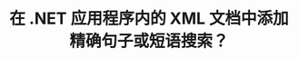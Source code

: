 ---
############################# Static ############################
layout: "auto-gen-gist"
draft: false
path: "zh/search/net/phrase /xml/"
otherformats: PDF DOC DOT DOCX DOCM DOTX DOTM TXT ODT OTT RTF XLS XLT XLSX XLSM XLSB XLTX XLTM XLA XLAM ODS OTS CSV TSV PPT PPS POT PPTX PPTM POTX POTM PPSX PPSM ODP PST OST EML EMLX MSG ONE ZIP XHTML MHTML MD CHM EPUB  FB2 

############################# Head ############################
head_title: "如何在 .NET 应用程序的 XML 文档中添加短语搜索？"
head_description: "GroupDocs.Search .NET API 使软件专业人士能够通过 .NET API 添加短语搜索并在 XML 文档中找到确切的短语或提供的单词序列。"

############################# Header ############################
title: "在 .NET 应用程序内的 XML 文档中添加精确句子或短语搜索？"
description: "GroupDocs.Search .NET API 允许程序员通过短语搜索或 .NET 应用程序中的精确句子搜索来找出 XML 文档中提供的单词序列。 "

######################### Download Button #######################
button:
    enable: true

############################# About ############################
about:
    enable: true
    title: "如何在 .NET 应用程序中使用精确的句子或短语搜索？"
    content: |
       精确句子或短语搜索是一种搜索，它使用户能够搜索出具有精确句子或短语的文档、网络或数据库，其中包含由消费者定义的特定顺序和单词组合。 它是搜索引擎术语中非常常见的术语，允许用户在索引文档的文本中搜索指定单词序列的文档。 GroupDocs.Search for .NET 是一个非常有用的高性能文档和文本搜索 API，它为开发文本搜索和索引应用程序提供了完整的功能，支持一些最常见的文档类型，如 PDF、HTML、Outlook 电子邮件、Microsoft Office Word、 Excel 工作表、PowerPoint 演示文稿、Outlook MSG、PST 等。 它包括对与短语搜索相关的多项功能的支持，例如以文本和对象形式搜索查询、在短语搜索中使用通配符等。 

############################# content ############################
steps:
    enable: true
    block:
    - title_left: "如何通过 .NET 在 XML 文档中执行短语搜索"
      content_left: |
       GroupDocs.Search .NET API 使软件开发人员能够在他们自己的 C# .NET 应用程序中添加短语搜索功能。 下面的 .NET 代码示例演示了如何仅用几行代码在文本和对象中执行短语搜索。

      title_right: "XML 文档中的精确短语搜索"
      content_right: |
         * 首先，您需要指定索引文件夹和文档文件夹的路径。
         * 通过调用 [Index](https://apireference.groupdocs.com/search/net/groupdocs.search/index/constructors/2) 类的实例在指定文件夹中创建索引
         * 通过调用[Search](https://apireference.groupdocs.com/search/net/groupdocs.search/index/methods/search)方法从指定文件夹索引文档
         * 以文本形式搜索词组查询“词组文本”
         * 以对象形式搜索短语“短语文本”
         * 通过调用 [CreateWordQuery](https://apireference.groupdocs.com/search/net/groupdocs.search/searchquery/methods/createwordquery) 方法创建 word1、word2 和创建子查询 3
         * 通过调用 [CreatePhraseSearchQuery](https://apireference.groupdocs.com/search/net/groupdocs.search/searchquery/methods/createphrasesearchquery) 方法组合子查询创建新的搜索查询
         * 开始搜索并显示搜索结果
        
      gisthash: "a5696884acf504acc319ba97465248cd"
      gistfile: "phrase_search_in_text_queries_dotnet.cs"

    - title_left: "通过 .NET 在 XML 文档中搜索通配符短语"
      content_left: |
        GroupDocs.Search for .NET 使软件程序员能够在 C# .NET 应用程序中使用通配符添加短语搜索功能。 以下 .NET 代码示例展示了如何在 C# 应用程序中的 XML 文档中应用通配符短语搜索。
      title_right: "在 XML 文件中应用通配符短语搜索"
      content_right: |
        * 首先，您需要指定索引文件夹和文档文件夹的路径。
        * 通过调用 [Index](https://apireference.groupdocs.com/search/net/groupdocs.search/index/constructors/2) 类的实例在指定文件夹中创建索引
        * 通过调用[Search](https://apireference.groupdocs.com/search/net/groupdocs.search/index/methods/search)方法从指定文件夹索引文档
        * 以文本形式搜索词组查询“词组文本”
        * 以对象形式搜索短语“短语文本”
        * 通过调用 [CreateWordQuery](https://apireference.groupdocs.com/search/net/groupdocs.search/searchquery/methods/createwordquery) 方法创建 word1 和创建子查询 3
        * 通过调用 [CreateWildcardQuery](https://apireference.groupdocs.com/search/net/groupdocs.search.searchquery/createwildcardquery/methods/1) 方法创建通配符2
        * 通过调用 [CreatePhraseSearchQuery](https://apireference.groupdocs.com/search/net/groupdocs.search/searchquery/methods/createphrasesearchquery) 方法组合子查询创建新的搜索查询
        * 开始搜索并显示搜索结果
     
      gisthash: "3ff2bf9f8ba902d8d7ebead67a934654"
      gistfile: "use_wildcards_in_phrase_search_dotnet.cs"
      
    - title_left: "通过 .NET 将短语搜索与其他类型的搜索相结合"
      content_left: |
        GroupDocs.Search .NET 使软件程序员能够将短语搜索与 .NET 应用程序内的其他类型的搜索结合起来。 以下 .NET 代码示例显示了如何应用表示单词和单词中字符的通配符。

      title_right: ".NET API 将短语搜索与其他搜索结合起来"
      content_right: |
        * 首先，您需要指定索引文件夹和文档文件夹的路径。
        * 通过调用 [Index](https://apireference.groupdocs.com/search/net/groupdocs.search/index/constructors/2) 类的实例在指定文件夹中创建索引
        * 通过调用[Search](https://apireference.groupdocs.com/search/net/groupdocs.search/index/methods/search)方法从指定文件夹索引文档
        * 以文本形式搜索词组
        * 以对象形式搜索短语
        * 定义字模式并附加字符串。
        * 通过调用 [CreateWordPatternQuery](https://apireference.groupdocs.com/search/net/groupdocs.search/searchquery/methods/createwordpatternquery) 方法创建 wordPattern1 和创建 word3
        * 通过调用 [CreateWildcardQuery](https://apireference.groupdocs.com/search/net/groupdocs.search.searchquery/createwildcardquery/methods/1) 方法创建通配符2
        * 通过调用 [CreatePhraseSearchQuery](https://apireference.groupdocs.com/search/net/groupdocs.search/searchquery/methods/createphrasesearchquery) 方法组合子查询创建新的搜索查询
        * 开始搜索并显示搜索结果
     
      gisthash: "db5c32ed21237f3e1cd7cdbde0778c29"
      gistfile: "combine_phrase_search_with_others_dotnet.cs"

    - title_left: "系统要求"
      content_left: |
       所有主要平台和操作系统都支持 GroupDocs.Search for .NET。 如需完整的系统要求指南，请在执行以下代码之前访问 [系统要求](https://docs.groupdocs.com/search/net/system-requirements/)，请确保您已安装以下先决条件 系统：
         * 操作系统：Microsoft Windows、Linux、MacOS
         * 开发环境：Visual Studio、Xamarin、MonoDevelop 等
         * 框架：.NET Framework、.NET Standard、.NET Core、Mono
         * 获取最新版本的 GroupDocs.Search 从 [NuGet](https://www.nuget.org/packages/GroupDocs.search/) 搜索 .NET API
        
      title_right: "为什么使用 GroupDocs.Search"
      content_right: |
        * 在内存和磁盘上创建搜索索引。
        * 从文件、流或结构索引的能力。
        * 受密码保护的文档索引支持。
        * 支持合并多个索引。
        * 在搜索索引期间过滤文档。
        * 搜索期间的拼写检查支持。
        * 完全支持混合字符
        * 将不同类型的搜索组合到一个搜索查询中。
        * 简单的单词和正则表达式搜索支持
        * 完全支持搜索查询中的别名替换。

demos:
    enable: true
        

more_formats:
    enable: true


back_to_top:
    enable: true
---